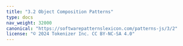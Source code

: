```yaml
---
title: "3.2 Object Composition Patterns"
type: docs
nav_weight: 32000
canonical: "https://softwarepatternslexicon.com/patterns-js/3/2"
license: "© 2024 Tokenizer Inc. CC BY-NC-SA 4.0"
---
```

